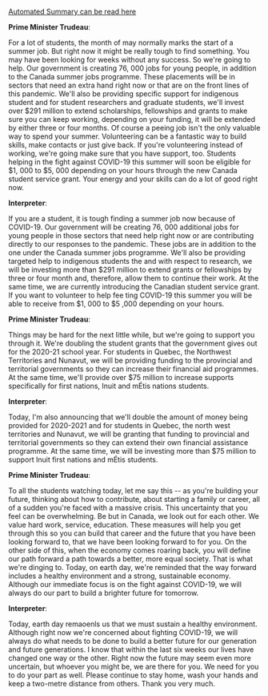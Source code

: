 [Automated Summary can be read here](./trudeau_summary.md)



**Prime Minister Trudeau**:

For a lot of students, the month of may normally marks the start of a summer job.
But right now it might be really tough to find something.
You may have been looking for weeks without any success.
So we're going to help.
Our government is creating 76, 000 jobs for young people, in addition to the Canada summer jobs programme.
These placements will be in sectors that need an extra hand right now or that are on the front lines of this pandemic.
We'll also be providing specific support for indigenous student and for student researchers and graduate students, we'll invest over $291 million to extend scholarships, fellowships and grants to make sure you can keep working, depending on your funding, it will be extended by either three or four months.
Of course a peeing job isn't the only valuable way to spend your summer.
Volunteering can be a fantastic way to build skills, make contacts or just give back.
If you're volunteering instead of working, we're going make sure that you have support, too.
Students helping in the fight against COVID-19 this summer will soon be eligible for $1, 000 to $5, 000 depending on your hours through the new Canada student service grant.
Your energy and your skills can do a lot of good right now.




**Interpreter**:

If you are a student, it is tough finding a summer job now because of COVID-19. Our government will be creating 76, 000 additional jobs for young people in those sectors that need help right now or are contributing directly to our responses to the pandemic.
These jobs are in addition to the one under the Canada summer jobs programme.
We'll also be providing targeted help to indigenous students the and with respect to research, we will be investing more than $291 million to extend grants or fellowships by three or four month and, therefore, allow them to continue their work.
At the same time, we are currently introducing the Canadian student service grant.
If you want to volunteer to help fee ting COVID-19 this summer you will be able to receive from $1, 000 to $5 ,000 depending on your hours.



**Prime Minister Trudeau**:

Things may be hard for the next little while, but we're going to support you through it. We're doubling the student grants that the government gives out for the 2020-21 school year.
For students in Quebec, the Northwest Territories and Nunavut, we will be providing funding to the provincial and territorial governments so they can increase their financial aid programmes.
At the same time, we'll provide over $75 million to increase supports specifically for first nations, Inuit and mÉtis nations students.



**Interpreter**:

Today, I'm also announcing that we'll double the amount of money being provided for 2020-2021 and for students in Quebec, the north west territories and Nunavut, we will be granting that funding to provincial and territorial governments so they can extend their own financial assistance programme.
At the same time, we will be investing more than $75 million to support Inuit first nations and mÉtis students.



**Prime Minister Trudeau**:

To all the students watching today, let me say this -- as you're building your future, thinking about how to contribute, about starting a family or career, all of a sudden you're faced with a massive crisis.
This uncertainty that you feel can be overwhelming.
Be but in Canada, we look out for each other.
We value hard work, service, education.
These measures will help you get through this so you can build that career and the future that you have been looking forward to, that we have been looking forward to for you.
On the other side of this, when the economy comes roaring back, you will define our path forward a path towards a better, more equal society.
That is what we're dinging to. Today, on earth day, we're reminded that the way forward includes a healthy environment and a strong, sustainable economy.
Although our immediate focus is on the fight against COVID-19, we will always do our part to build a brighter future for tomorrow.




**Interpreter**:

Today, earth day remaoenls us that we must sustain a healthy environment.
Although right now we're concerned about fighting COVID-19, we will always do what needs to be done to build a better future for our generation and future generations.
I know that within the last six weeks our lives have changed one way or the other.
Right now the future may seem even more uncertain, but whoever you might be, we are there for you.
We need for you to do your part as well.
Please continue to stay home, wash your hands and keep a two-metre distance from others.
Thank you very much.




